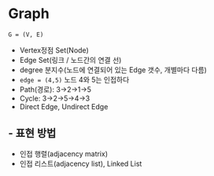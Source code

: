 # Graph

`G = (V, E)`

 - Vertex정점 Set(Node)
 - Edge Set(링크 / 노드간의 연결 선)
 - degree 분지수(노드에 연결되어 있는 Edge 갯수, 개별마다 다름)
 - `edge = (4,5)` 노드 4와 5는 인접하다
 - Path(경로): 3->2->1->5
 - Cycle: 3->2->5->4->3
 - Direct Edge, Undirect Edge


## - 표현 방법

 - 인접 행렬(adjacency matrix)
 - 인접 리스트(adjacency list), Linked List


